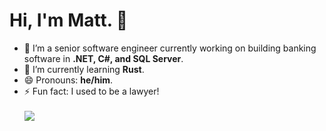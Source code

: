 # Hi, I'm Matt. 👋

- 🔭 I’m a senior software engineer currently working on building banking software in **.NET, C#, and SQL Server**.
- 🌱 I’m currently learning **Rust**.
- 😄 Pronouns: **he/him**.
- ⚡ Fun fact: I used to be a lawyer!
\
\
  <a href="https://skillicons.dev">
    <img src="https://skillicons.dev/icons?i=azure,bash,cs,cpp,css,dotnet,git,github,html,js,jest,linux,materialui,mysql,neovim,nodejs,npm,postman,qt,react,redux,rider,rust,ts,ubuntu,visualstudio,vscode&perline=14" />
  </a>
